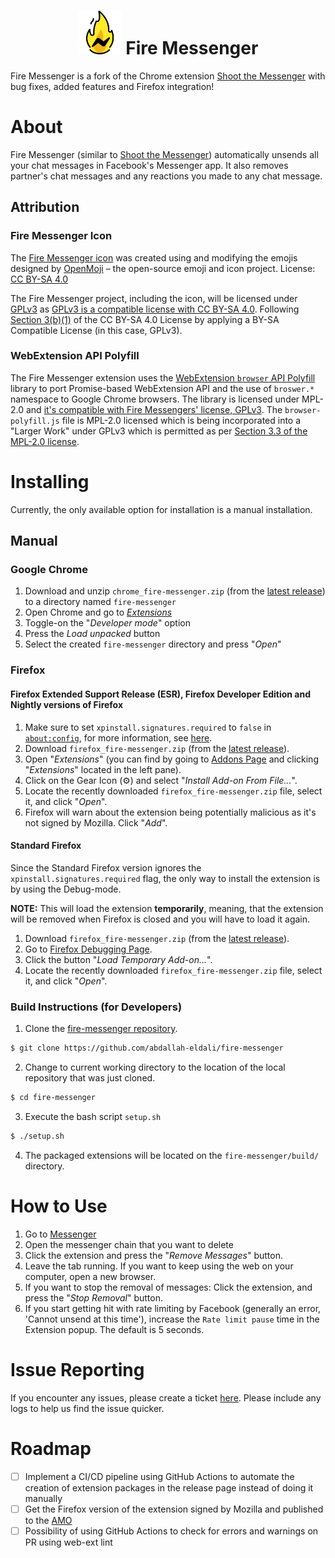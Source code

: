<h1 align="center">
<img src="./src/icons/icon.png" height="70" width="70">
Fire Messenger
</h1>

Fire Messenger is a fork of the Chrome extension [Shoot the Messenger](https://github.com/theahura/shoot-the-messenger) with bug fixes, added features and Firefox integration!

# About

Fire Messenger (similar to [Shoot the Messenger](https://github.com/theahura/shoot-the-messenger)) automatically unsends all your chat messages in Facebook's Messenger app. It also removes partner's chat messages and any reactions you made to any chat message.

## Attribution

### Fire Messenger Icon
The [Fire Messenger icon](./src/icon.png) was created using and modifying the emojis designed by [OpenMoji](https://openmoji.org/) – the open-source emoji and icon project. License: [CC BY-SA 4.0](https://creativecommons.org/licenses/by-sa/4.0/#)

The Fire Messenger project, including the icon, will be licensed under [GPLv3](https://www.gnu.org/licenses/gpl-3.0.en.html) as [GPLv3 is a compatible license with CC BY-SA 4.0](https://creativecommons.org/share-your-work/licensing-considerations/compatible-licenses/). Following [Section 3(b)(1)](https://creativecommons.org/licenses/by-sa/4.0/legalcode.en#s3b1) of the CC BY-SA 4.0 License by applying a BY-SA Compatible License (in this case, GPLv3).

### WebExtension API Polyfill

The Fire Messenger extension uses the [WebExtension `browser` API Polyfill](https://github.com/mozilla/webextension-polyfill) library to port Promise-based WebExtension API and the use of `broswer.*` namespace to Google Chrome browsers. The library is licensed under MPL-2.0 and [it's compatible with Fire Messengers' license, GPLv3](https://www.fsf.org/blogs/licensing/mpl-2.0-release). The `browser-polyfill.js` file is MPL-2.0 licensed which is being incorporated into a "Larger Work" under GPLv3 which is permitted as per [Section 3.3 of the MPL-2.0 license](https://www.mozilla.org/en-US/MPL/2.0/).

# Installing

Currently, the only available option for installation is a manual installation.

## Manual

### Google Chrome

1. Download and unzip `chrome_fire-messenger.zip` (from the [latest release](https://github.com/abdallah-eldali/fire-messenger/releases)) to a directory named `fire-messenger`
2. Open Chrome and go to [*Extensions*](chrome://extensions/)
3. Toggle-on the "*Developer mode*" option
4. Press the *Load unpacked* button
5. Select the created `fire-messenger` directory and press "*Open*"

### Firefox

#### Firefox Extended Support Release (ESR), Firefox Developer Edition and Nightly versions of Firefox

1. Make sure to set `xpinstall.signatures.required` to `false` in [`about:config`](about:config), for more information, see [here](https://support.mozilla.org/en-US/kb/add-on-signing-in-firefox).
2. Download `firefox_fire-messenger.zip` (from the [latest release](https://github.com/abdallah-eldali/fire-messenger/releases)).
3. Open "*Extensions*" (you can find by going to [Addons Page](about:addons) and clicking "*Extensions*" located in the left pane).
4. Click on the Gear Icon (⚙️) and select "*Install Add-on From File...*".
5. Locate the recently downloaded `firefox_fire-messenger.zip` file, select it, and click "*Open*".
6. Firefox will warn about the extension being potentially malicious as it's not signed by Mozilla. Click "*Add*".

#### Standard Firefox

Since the Standard Firefox version ignores the `xpinstall.signatures.required` flag, the only way to install the extension is by using the Debug-mode.

**NOTE:** This will load the extension **temporarily**, meaning, that the extension will be removed when Firefox is closed and you will have to load it again.

1. Download `firefox_fire-messenger.zip` (from the [latest release](https://github.com/abdallah-eldali/fire-messenger/releases)).
2. Go to [Firefox Debugging Page](about:debugging#/runtime/this-firefox).
3. Click the button "*Load Temporary Add-on...*".
4. Locate the recently downloaded `firefox_fire-messenger.zip` file, select it, and click "*Open*".

### Build Instructions (for Developers)

1. Clone the [fire-messenger repository](https://github.com/abdallah-eldali/fire-messenger).
```bash
$ git clone https://github.com/abdallah-eldali/fire-messenger
```
2. Change to current working directory to the location of the local repository that was just cloned.
```bash
$ cd fire-messenger
```
3. Execute the bash script `setup.sh`
```bash
$ ./setup.sh
```
4. The packaged extensions will be located on the `fire-messenger/build/` directory.

# How to Use
1. Go to [Messenger](https://messenger.com)
2. Open the messenger chain that you want to delete
3. Click the extension and press the "*Remove Messages*" button.
4. Leave the tab running. If you want to keep using the web on your computer, open a new browser.
6. If you want to stop the removal of messages: Click the extension, and press the "*Stop Removal*" button.
5. If you start getting hit with rate limiting by Facebook (generally an error, 'Cannot unsend at this time'), increase the `Rate limit pause` time in the Extension popup. The default is 5 seconds.

# Issue Reporting

If you encounter any issues, please create a ticket [here](https://github.com/abdallah-eldali/shoot-the-messenger/issues). Please include any logs to help us find the issue quicker.

# Roadmap

- [ ] Implement a CI/CD pipeline using GitHub Actions to automate the creation of extension packages in the release page instead of doing it manually
- [ ] Get the Firefox version of the extension signed by Mozilla and published to the [AMO](addons.mozilla.org)
- [ ] Possibility of using GitHub Actions to check for errors and warnings on PR using web-ext lint
